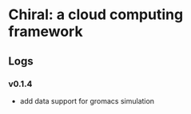 # Chiral: a cloud computing framework

## Logs

### v0.1.4
- add data support for gromacs simulation